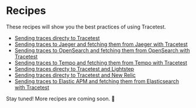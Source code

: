 # Recipes

These recipes will show you the best practices of using Tracetest.

- [Sending traces directy to Tracetest](./recipes/running-tracetest-without-a-trace-data-store)
- [Sending traces to Jaeger and fetching them from Jaeger with Tracetest](./recipes/running-tracetest-with-jaeger)
- [Sending traces to OpenSearch and fetching them from OpenSearch with Tracetest](./recipes/running-tracetest-with-opensearch)
- [Sending traces to Tempo and fetching them from Tempo with Tracetest](./recipes/running-tracetest-with-tempo)
- [Sending traces directy to Tracetest and Lightstep](./recipes/running-tracetest-with-lightstep)
- [Sending traces directy to Tracetest and New Relic](./recipes/running-tracetest-with-new-relic)
- [Sending traces to Elastic APM and fetching them from Elasticsearch with Tracetest](./recipes/running-tracetest-with-elasticapm)

Stay tuned! More recipes are coming soon. 🚀

